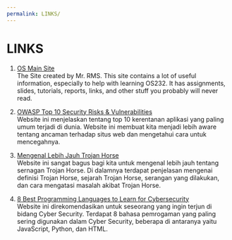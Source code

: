 ```yaml
---
permalink: LINKS/
---
```


# LINKS

1. [OS Main Site](https://os.vlsm.org/) <br>
The Site created by Mr. RMS. This site contains a lot of useful information, especially to help with learning OS232. It has assignments, slides, tutorials, reports, links, and other stuff you probably will never read.

2. [OWASP Top 10 Security Risks & Vulnerabilities](https://sucuri.net/guides/owasp-top-10-security-vulnerabilities-2020/)<br>
Website ini menjelaskan tentang top 10 kerentanan aplikasi yang paling umum terjadi di dunia. Website ini membuat kita menjadi lebih aware tentang ancaman terhadap situs web dan mengetahui cara untuk mencegahnya.

3. [Mengenal Lebih Jauh Trojan Horse](https://gudangssl.id/apa-itu-trojan-horse-dan-bahayanya/)<br>
Website ini sangat bagus bagi kita untuk mengenal lebih jauh tentang sernagan Trojan Horse. Di dalamnya terdapat penjelasan mengenai definisi Trojan Horse, sejarah Trojan Horse, serangan yang dilakukan, dan cara mengatasi masalah akibat Trojan Horse.

4. [8 Best Programming Languages to Learn for Cybersecurity](https://springboard.com/blog/best-programming-language-for-cybersecurity/)<br>
Website ini direkomendasikan untuk seseorang yang ingin terjun di bidang Cyber Security. Terdapat 8 bahasa pemrogaman yang paling sering digunakan dalam Cyber Security, beberapa di antaranya yaitu JavaScript, Python, dan HTML.
